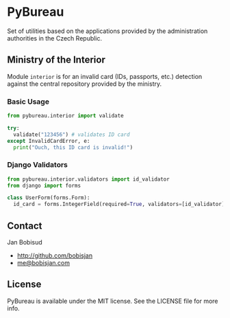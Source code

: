 # PyBureau

Set of utilities based on the applications provided by the administration authorities in the Czech Republic.

## Ministry of the Interior

Module `interior` is for an invalid card (IDs, passports, etc.) detection against the central repository provided by the ministry.


### Basic Usage

```python
from pybureau.interior import validate

try:
  validate("123456") # validates ID card
except InvalidCardError, e:
  print("Ouch, this ID card is invalid!")
```

### Django Validators

```python
from pybureau.interior.validators import id_validator
from django import forms

class UserForm(forms.Form):
  id_card = forms.IntegerField(required=True, validators=[id_validator])
```

## Contact

Jan Bobisud

- http://github.com/bobisjan
- me@bobisjan.com

## License

PyBureau is available under the MIT license. See the LICENSE file for more info.
